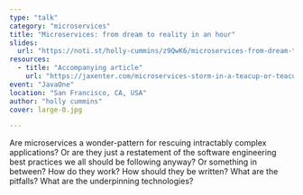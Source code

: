 ```yaml
---
type: "talk"
category: "microservices"
title: "Microservices: from dream to reality in an hour"
slides:
  url: "https://noti.st/holly-cummins/z9QwK6/microservices-from-dream-to-reality-in-an-hour"
resources:
  - title: "Accompanying article"
    url: "https://jaxenter.com/microservices-storm-in-a-teacup-or-teacups-in-a-storm-120388.html"
event: "JavaOne"
location: "San Francisco, CA, USA"
author: "holly cummins"
cover: large-0.jpg

---
```

Are microservices a wonder-pattern for rescuing intractably complex applications? Or are they just a restatement of the software engineering best practices we all should be following anyway? Or something in between?
How do they work? How should they be written? What are the pitfalls? What are the underpinning technologies?
